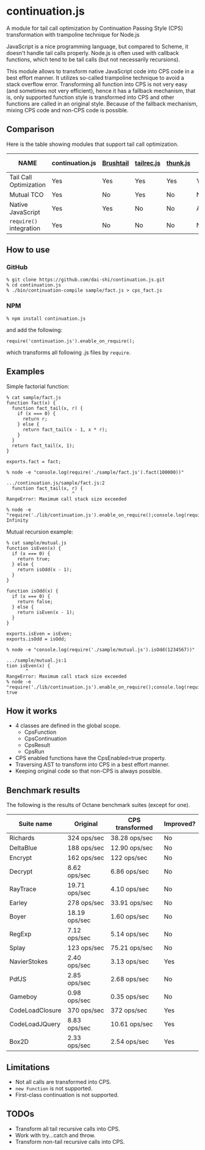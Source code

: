 continuation.js
===============

A module for tail call optimization by Continuation Passing Style (CPS)
transformation with trampoline technique for Node.js

JavaScript is a nice programming language, but compared to Scheme,
it doesn't handle tail calls properly.
Node.js is often used with callback functions,
which tend to be tail calls (but not necessarily recursions).

This module allows to transform native JavaScript code into
CPS code in a best effort manner.
It utilizes so-called trampoline technique to avoid a stack overflow error.
Transforming all function into CPS is not very easy
(and sometimes not very efficient),
hence it has a fallback mechanism, that is, only supported
function style is transformed into CPS and other functions are
called in an original style.
Because of the fallback mechanism, mixing CPS code and non-CPS code
is possible.

Comparison
----------

Here is the table showing modules that support tail call optimization.

| NAME                    | continuation.js | [Brushtail][1] | [tailrec.js][2] | [thunk.js][3] | [tail-call][4] |
|-------------------------|-----------------|----------------|-----------------|---------------|----------------|
| Tail Call Optimization  | Yes             | Yes            | Yes             | Yes           | Yes            |
| Mutual TCO              | Yes             | No             | Yes             | No            | No             |
| Native JavaScript       | Yes             | Yes            | No              | No            | Almost         |
| `require()` integration | Yes             | No             | No              | No            | No             |

[1]: https://github.com/pufuwozu/brushtail "pufuwozu/brushtail"
[2]: https://github.com/natefaubion/tailrec.js "natefaubion/tailrec.js"
[3]: https://github.com/jayferd/thunk.js "jayferd/thunk.js"
[4]: https://github.com/Gozala/js-tail-call "Gozala/js-tail-call"

How to use
----------

### GitHub

    % git clone https://github.com/dai-shi/continuation.js.git
    % cd continuation.js
    % ./bin/continuation-compile sample/fact.js > cps_fact.js

### NPM

    % npm install continuation.js

and add the following:

    require('continuation.js').enable_on_require();

which transforms all following .js files by `require`.

Examples
--------

Simple factorial function:

    % cat sample/fact.js
    function fact(x) {
      function fact_tail(x, r) {
        if (x === 0) {
          return r;
        } else {
          return fact_tail(x - 1, x * r);
        }
      }
      return fact_tail(x, 1);
    }

    exports.fact = fact;

    % node -e "console.log(require('./sample/fact.js').fact(100000))"
    
    .../continuation.js/sample/fact.js:2
      function fact_tail(x, r) {
                            ^
    RangeError: Maximum call stack size exceeded
    
    % node -e "require('./lib/continuation.js').enable_on_require();console.log(require('./sample/fact.js').fact(100000))"
    Infinity

Mutual recursion example:

    % cat sample/mutual.js
    function isEven(x) {
      if (x === 0) {
        return true;
      } else {
        return isOdd(x - 1);
      }
    }

    function isOdd(x) {
      if (x === 0) {
        return false;
      } else {
        return isEven(x - 1);
      }
    }

    exports.isEven = isEven;
    exports.isOdd = isOdd;

    % node -e "console.log(require('./sample/mutual.js').isOdd(1234567))"

    .../sample/mutual.js:1
    tion isEven(x) {
           ^
    RangeError: Maximum call stack size exceeded
    % node -e "require('./lib/continuation.js').enable_on_require();console.log(require('./sample/mutual.js').isOdd(1234567))"
    true

How it works
------------

* 4 classes are defined in the global scope.
    * CpsFunction
    * CpsContinuation
    * CpsResult
    * CpsRun
* CPS enabled functions have the CpsEnabled=true property.
* Traversing AST to transform into CPS in a best effort manner.
* Keeping original code so that non-CPS is always possible.

Benchmark results
-----------------

The following is the results of Octane benchmark suites (except for one).

| Suite name      | Original      | CPS transformed | Improved? |
|-----------------|---------------|-----------------|-----------|
| Richards        | 324 ops/sec   | 38.28 ops/sec   | No        |
| DeltaBlue       | 188 ops/sec   | 12.90 ops/sec   | No        |
| Encrypt         | 162 ops/sec   | 122 ops/sec     | No        |
| Decrypt         | 8.62 ops/sec  | 6.86 ops/sec    | No        |
| RayTrace        | 19.71 ops/sec | 4.10 ops/sec    | No        |
| Earley          | 278 ops/sec   | 33.91 ops/sec   | No        |
| Boyer           | 18.19 ops/sec | 1.60 ops/sec    | No        |
| RegExp          | 7.12 ops/sec  | 5.14 ops/sec    | No        |
| Splay           | 123 ops/sec   | 75.21 ops/sec   | No        |
| NavierStokes    | 2.40 ops/sec  | 3.13 ops/sec    | Yes       |
| PdfJS           | 2.85 ops/sec  | 2.68 ops/sec    | No        |
| Gameboy         | 0.98 ops/sec  | 0.35 ops/sec    | No        |
| CodeLoadClosure | 370 ops/sec   | 372 ops/sec     | Yes       |
| CodeLoadJQuery  | 8.83 ops/sec  | 10.61 ops/sec   | Yes       |
| Box2D           | 2.33 ops/sec  | 2.54 ops/sec    | Yes       |

Limitations
-----------

* Not all calls are transformed into CPS.
* `new Function` is not supported.
* First-class continuation is not supported.

TODOs
-----

* Transform all tail recursive calls into CPS.
* Work with try...catch and throw.
* Transform non-tail recursive calls into CPS.
